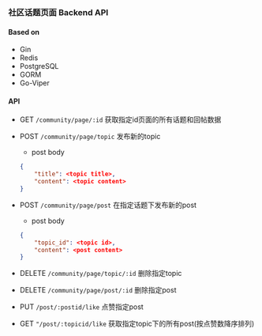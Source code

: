 ### 社区话题页面 Backend API

#### Based on
- Gin
- Redis
- PostgreSQL
- GORM
- Go-Viper

#### API
- GET ```/community/page/:id``` 获取指定id页面的所有话题和回帖数据
- POST ```/community/page/topic``` 发布新的topic
    - post body
    ```json
    {
        "title": <topic title>,
        "content": <topic content>
    }
    ```
- POST ```/community/page/post``` 在指定话题下发布新的post
    - post body 
    ```json
    {
        "topic_id": <topic id>,
        "content": <post content>
    }
    ```
- DELETE ```/community/page/topic/:id``` 删除指定topic
- DELETE ```/community/page/post/:id``` 删除指定post

- PUT ```/post/:postid/like``` 点赞指定post
- GET ```"/post/:topicid/like``` 获取指定topic下的所有post(按点赞数降序排列)

